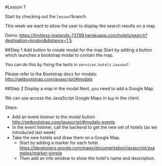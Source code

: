 #Lesson 7

Start by checking out the `lesson7`branch

This week we want to allow the user to display the search results on a map.

Demo: https://limitless-lowlands-73789.herokuapp.com/hotels/search?destination=london&distance=1.5

##Step 1 Add button to create modal for the map
Start by adding a button which launches a bootstrap modal to contain the map.  

You can do this by fixing the tests in `services.hotels.Lesson7`.  

Please refer to the Bootstrap docs for modals: http://getbootstrap.com/javascript/#modals

##Step 2 Display a map in the modal
Next, you need to add a Google Map.

We can use access the JavaScript Google Maps in `App` in the client.
 
Steps:
* Add an event listener to the modal button
     http://getbootstrap.com/javascript/#modals-events
* In the event listener, call the backend to get the new set of hotels (as we introduced last week)
* Take the new hotels and draw them on a Google Map.
    * Start by adding a marker for each hotel.
    https://developers.google.com/maps/documentation/javascript/examples/marker-simple
    * Then add an info window to show the hotel's name and description.
